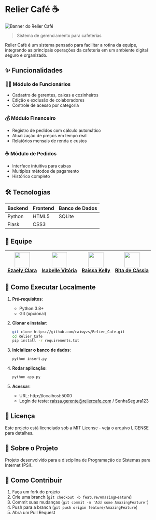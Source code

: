# Relier Café ☕

![Banner do Relier Café](images/photo-1445116572660-236099ec97a0.avif?raw=true)

> Sistema de gerenciamento para cafeterias

Relier Café é um sistema pensado para facilitar a rotina da equipe, integrando as principais operações da cafeteria em um ambiente digital seguro e organizado.

## ✨ Funcionalidades

### 🧑‍💼 Módulo de Funcionários
- Cadastro de gerentes, caixas e cozinheiros
- Edição e exclusão de colaboradores
- Controle de acesso por categoria

### 💰 Módulo Financeiro
- Registro de pedidos com cálculo automático
- Atualização de preços em tempo real
- Relatórios mensais de renda e custos

### ☕ Módulo de Pedidos
- Interface intuitiva para caixas
- Multiplos métodos de pagamento
- Histórico completo


## 🛠 **Tecnologias**  
| Backend       | Frontend    | Banco de Dados |  
|---------------|-------------|----------------|  
| Python        | HTML5       | SQLite         |  
| Flask         | CSS3        |                |  



## 👥 **Equipe**  


| [<img src="https://avatars.githubusercontent.com/u/178282259?v=4" width="50"><br>Ezaely Clara](https://github.com/Ezaellyclara) | [<img src="https://avatars.githubusercontent.com/u/161459979?v=4" width="50"><br>Isabelle Vitória](https://github.com/Isa3110) | [<img src="https://avatars.githubusercontent.com/u/161459392?v=4" width="50"><br>Raissa Kelly](https://github.com/raiwyzs) | [<img src="https://avatars.githubusercontent.com/u/188400136?v=4" width="50"><br>Rita de Cássia](https://github.com/Ritaaissac) |  
|---------------------------------------------------------------------------------------|------------------------------------------------------------------------------------------|--------------------------------------------------------------------------------------|----------------------------------------------------------------------------------------|  

## 🚀 Como Executar Localmente

1. **Pré-requisitos**:
   - Python 3.8+
   - Git (opcional)

2. **Clonar e instalar**:
   ```bash
   git clone https://github.com/raiwyzs/Relier_Cafe.git
   cd Relier_Cafe
   pip install -r requirements.txt

3. **Inicializar o banco de dados**:
   ```bash
   python insert.py

4. **Rodar aplicação**:
   ```bash
   python app.py
5. **Acessar**:
   - URL: http://localhost:5000
   - Login de teste: raissa.gerente@reliercafe.com / SenhaSegura123
  
## 📄 Licença

Este projeto está licenciado sob a MIT License - veja o arquivo LICENSE para detalhes.

## 📝 Sobre o Projeto

Projeto desenvolvido para a disciplina de Programação de Sistemas para Internet (PSI).

## 📌 Como Contribuir

1. Faça um fork do projeto
2. Crie uma branch (`git checkout -b feature/AmazingFeature`)
3. Commit suas mudanças (`git commit -m 'Add some AmazingFeature'`)
4. Push para a branch (`git push origin feature/AmazingFeature`)
5. Abra um Pull Request
